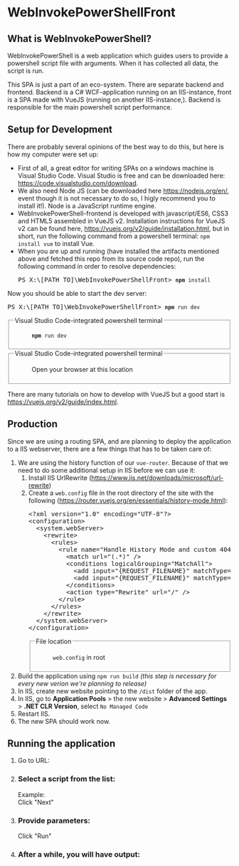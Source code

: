 <h1>WebInvokePowerShellFront</h1>

<h2>What is WebInvokePowerShell?</h2>
<p>WebInvokePowerShell is a web application which guides users to provide a powershell script file with arguments. When it has collected all data, the script is run.</p>
<p>This SPA is just a part of an eco-system. There are separate backend and frontend. Backend is a C# WCF-application running on an IIS-instance, front is a SPA made with VueJS (running on another IIS-instance,). Backend is responsible for the main powershell script performance.</p>
<p></p>

<h2>Setup for Development</h2>
<p>There are probably several opinions of the best way to do this, but here is how my computer were set up:</p>
<ul>
    <li>First of all, a great editor for writing SPAs on a windows machine is Visual Studio Code. Visual Studio is free and can be downloaded here: <a href="https://code.visualstudio.com/download">https://code.visualstudio.com/download</a>.</li>
    <li>We also need Node JS (can be downloaded here <a href="https://nodejs.org/en/">https://nodejs.org/en/</a>, event though it is not necessary to do so, I higly recommend you to install it!). Node is a JavaScript runtime engine.</li>
    <li>WebInvokePowerShell-frontend is developed with javascript/ES6, CSS3 and HTML5 assembled in VueJS v2. Installation instructions for VueJS v2 can be found here, <a href="https://vuejs.org/v2/guide/installation.html">https://vuejs.org/v2/guide/installation.html</a>, but in short, run the following command from a powershell terminal:
<code>npm install vue</code> to install Vue.</li>
    <li>When you are up and running (have installed the artifacts mentioned above and fetched this repo from its source code repo), run the following command in order to resolve dependencies:<pre>PS X:\[PATH_TO]\WebInvokePowerShellFront> <code><b>npm</b> install</code></pre></li>
</ul>
<p>Now you should be able to start the dev server:<pre>PS X:\[PATH_TO]\WebInvokePowerShellFront> <code><b>npm</b> run dev</code></pre></p>

<fieldset>
  <legend>Visual Studio Code-integrated powershell terminal</legend>
  <figure>
        <img src="./documentation/runDev.png" alt=""/>
    <figcaption><code><b>npm</b> run dev</code></figcaption>
  </figure>
</fieldset>

<fieldset>
  <legend>Visual Studio Code-integrated powershell terminal</legend>
  <figure>
        <img src="./documentation/openBrowserAtThisLocation.png" alt=""/>
    <figcaption>Open your browser at this location</figcaption>
  </figure>
</fieldset>


<img src="./documentation/runDev.png" alt=""/>
<p>There are many tutorials on how to develop with VueJS but a good start is <a href="https://vuejs.org/v2/guide/index.html">https://vuejs.org/v2/guide/index.html</a>.</p>

<h2>Production</h2>
Since we are using a routing SPA, and are planning to deploy the application to a IIS webserver, there are a few things that has to be taken care of:
<ol>
    <li>We are using the history function of our <code>vue-router</code>. Because of that we need to do some additional setup in IIS before we can use it:
    <ol>
    <li>Install IIS UrlRewrite (<a href="https://www.iis.net/downloads/microsoft/url-rewrite">https://www.iis.net/downloads/microsoft/url-rewrite</a>)</li>
    <li>Create a <code>web.config</code> file in the root directory of the site with the following (<a href="https://router.vuejs.org/en/essentials/history-mode.html">https://router.vuejs.org/en/essentials/history-mode.html</a>):
<pre>&lt;?xml version="1.0" encoding="UTF-8"?&gt;
&lt;configuration&gt;
  &lt;system.webServer&gt;
    &lt;rewrite&gt;
      &lt;rules&gt;
        &lt;rule name="Handle History Mode and custom 404/500" stopProcessing="true"&gt;
          &lt;match url="(.*)" /&gt;
          &lt;conditions logicalGrouping="MatchAll"&gt;
            &lt;add input="{REQUEST_FILENAME}" matchType="IsFile" negate="true" /&gt;
            &lt;add input="{REQUEST_FILENAME}" matchType="IsDirectory" negate="true" /&gt;
          &lt;/conditions&gt;
          &lt;action type="Rewrite" url="/" /&gt;
        &lt;/rule&gt;
      &lt;/rules&gt;
    &lt;/rewrite&gt;
  &lt;/system.webServer&gt;
&lt;/configuration&gt;</pre>
<fieldset>
  <legend>File location</legend>
  <figure>
        <img src="./documentation/fileLocationWebConfig.png" alt=""/>
    <figcaption><code>web.config</code> in root</figcaption>
  </figure>
</fieldset>
    </li>
    </ol>
    </li>
    <li>Build the application using <code>npm run build</code> <i>(this step is necessary for every new verion we're planning to release)</i></li>
    <li>In IIS, create new website pointing to the <code>/dist</code> folder of the app.</li>
    <li>In IIS, go to <b>Application Pools</b> > the new website > <b>Advanced Settings</b> > <b>.NET CLR Version</b>, select <code>No Managed Code</code></li>
    <li>Restart IIS.</li>
    <li>The new SPA should work now.</li>
</ol>


<h2>Running the application</h2>
<ol>
    <li>Go to URL: </li>
    <li><h3>Select a script from the list:</h3><img src="./documentation/selectPowerShellScript.png" alt=""/>
    <br />Example:<img src="./documentation/selectedPowerShellScript.png" alt=""/><br />Click "Next"</li>
    <li><h3>Provide parameters:</h3><img src="./documentation/providedParameters.png" alt=""/><br />Click "Run"</li>
    <li><h3>After a while, you will have output:</h3><img src="./documentation/result.png" alt=""/></li>
</ol>



